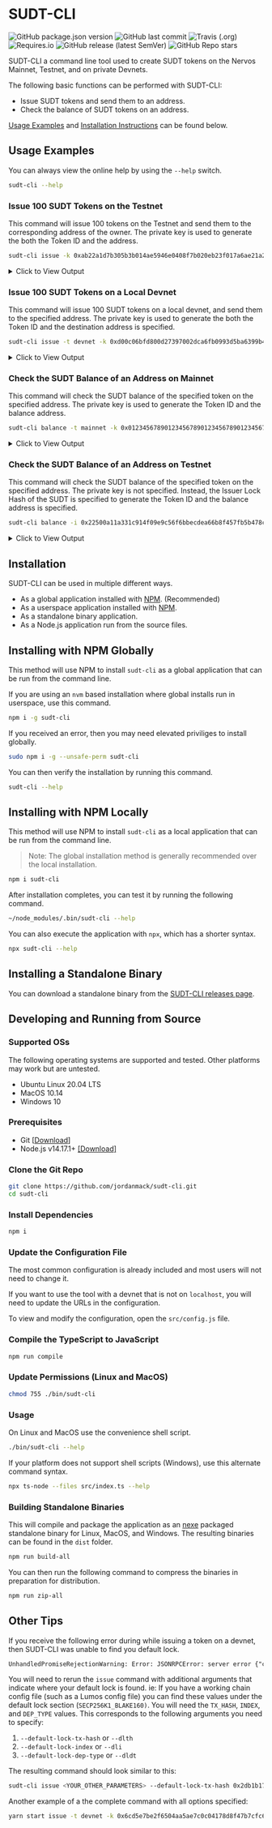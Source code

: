 # SUDT-CLI

![GitHub package.json version](https://img.shields.io/github/package-json/v/jordanmack/sudt-cli)
![GitHub last commit](https://img.shields.io/github/last-commit/jordanmack/sudt-cli)
![Travis (.org)](https://travis-ci.com/jordanmack/sudt-cli.svg)
![Requires.io](https://img.shields.io/requires/github/jordanmack/sudt-cli)
![GitHub release (latest SemVer)](https://img.shields.io/github/v/release/jordanmack/sudt-cli?sort=semver)
![GitHub Repo stars](https://img.shields.io/github/stars/jordanmack/sudt-cli?style=social)

SUDT-CLI a command line tool used to create SUDT tokens on the Nervos Mainnet, Testnet, and on private Devnets.

The following basic functions can be performed with SUDT-CLI:

- Issue SUDT tokens and send them to an address.
- Check the balance of SUDT tokens on an address.

[Usage Examples](#usage-examples) and [Installation Instructions](#installation) can be found below.

## Usage Examples

You can always view the online help by using the `--help` switch.

```sh
sudt-cli --help
```

### Issue 100 SUDT Tokens on the Testnet

This command will issue 100 tokens on the Testnet and send them to the corresponding address of the owner. The private key is used to generate the both the Token ID and the address.

```sh
sudt-cli issue -k 0xab22a1d7b305b3b014ae5946e0408f7b020eb23f017a6ae21a2e343fa996438a -m 100
```

<details>
<summary>Click to View Output</summary>

```txt
 ____  _   _ ____ _____      ____ _     ___
/ ___|| | | |  _ \_   _|    / ___| |   |_ _|
\___ \| | | | | | || |_____| |   | |    | |
 ___) | |_| | |_| || |_____| |___| |___ | |
|____/ \___/|____/ |_|      \____|_____|___|

Network Type:      testnet
SUDT Token ID:     0x94dc9577762a3308b8e64cb37135a32c76e0568b78f3f62e1b30ea9878bce989
Issuer Lock Hash:  0xebb2bbf30a12d1512d98b1d200eca729d2c8a1f217b738e6fa839cc143bf8c9a (AKA SUDT Type Args)
Issuer Address:    ckt1qyq2jj6v40fgzhxn3q2kqcuvyn8nrxvknpusntxx2q
Dest Address:      ckt1qyq2jj6v40fgzhxn3q2kqcuvyn8nrxvknpusntxx2q
Amount:            100 Tokens
Fee:               10000 Shannons

Transaction:       0xae135b008b0ff4cc316d1c929ae9020e50bc5c58b66216fe631d53ad7a346f67
Explorer URL:      https://explorer.nervos.org/aggron/transaction/0xae135b008b0ff4cc316d1c929ae9020e50bc5c58b66216fe631d53ad7a346f67
Note:              It may take 1-2 minutes before the transaction is visible on the Explorer.
```

</details>

### Issue 100 SUDT Tokens on a Local Devnet

This command will issue 100 SUDT tokens on a local devnet, and send them to the specified address. The private key is used to generate the both the Token ID and the destination address is specified.

```sh
sudt-cli issue -t devnet -k 0xd00c06bfd800d27397002dca6fb0993d5ba6399b4238b2f29ee9deb97593d2bc -m 100 -a ckt1qyqx0x253nxxxzjhekcdx0f2yv3w2zfsaypq646g7l
```

<details>
<summary>Click to View Output</summary>

```txt
 ____  _   _ ____ _____      ____ _     ___
/ ___|| | | |  _ \_   _|    / ___| |   |_ _|
\___ \| | | | | | || |_____| |   | |    | |
 ___) | |_| | |_| || |_____| |___| |___ | |
|____/ \___/|____/ |_|      \____|_____|___|

Network Type:      devnet
SUDT Token ID:     0x2c824eaffc598d23afc3944856b5404a3f7d0d6cce8d4e4854a823df5f2cf0be
Issuer Lock Hash:  0x32e555f3ff8e135cece1351a6a2971518392c1e30375c1e006ad0ce8eac07947 (AKA SUDT Type Args)
Issuer Address:    ckt1qyqvsv5240xeh85wvnau2eky8pwrhh4jr8ts8vyj37
Dest Address:      ckt1qyqx0x253nxxxzjhekcdx0f2yv3w2zfsaypq646g7l
Amount:            100 Tokens
Fee:               10000 Shannons

Transaction:       0x5594e4f1809619b230e6e5afcbd43c14c5b84150222d6ce51ecf94a980660a8c
```

</details>

### Check the SUDT Balance of an Address on Mainnet

This command will check the SUDT balance of the specified token on the specified address. The private key is used to generate the Token ID and the balance address.

```sh
sudt-cli balance -t mainnet -k 0x0123456789012345678901234567890123456789012345678901234567890123
```

<details>
<summary>Click to View Output</summary>

```txt
 ____  _   _ ____ _____      ____ _     ___
/ ___|| | | |  _ \_   _|    / ___| |   |_ _|
\___ \| | | | | | || |_____| |   | |    | |
 ___) | |_| | |_| || |_____| |___| |___ | |
|____/ \___/|____/ |_|      \____|_____|___|

Network Type:      mainnet
SUDT Token ID:     0x1220c50c53af02a9c893a14f4e317a119be105a728003095020b9bc30c105c27
Issuer Lock Hash:  0x22500a11a331c914f09e9c56f6bbecdea66b8f457fb5b478c2b3a95c4a1f4ee0 (AKA SUDT Type Args)
Balance Address:   ckb1qyqvtjamvjcxra3q4jpj2sv0j5j67kdwdjkqscezae
Balance:           0 Tokens
```

</details>

### Check the SUDT Balance of an Address on Testnet

This command will check the SUDT balance of the specified token on the specified address. The private key is not specified. Instead, the Issuer Lock Hash of the SUDT is specified to generate the Token ID and the balance address is specified.

```sh
sudt-cli balance -i 0x22500a11a331c914f09e9c56f6bbecdea66b8f457fb5b478c2b3a95c4a1f4ee0 -a ckt1qyqvtjamvjcxra3q4jpj2sv0j5j67kdwdjkqda8a39
```

<details>
<summary>Click to View Output</summary>

```txt
 ____  _   _ ____ _____      ____ _     ___
/ ___|| | | |  _ \_   _|    / ___| |   |_ _|
\___ \| | | | | | || |_____| |   | |    | |
 ___) | |_| | |_| || |_____| |___| |___ | |
|____/ \___/|____/ |_|      \____|_____|___|

Network Type:      testnet
SUDT Token ID:     0x3a52229ea8e5698fd32f32d4f115b3a28f1a1284fd682427ce7efb2f89413d8e
Issuer Lock Hash:  0x22500a11a331c914f09e9c56f6bbecdea66b8f457fb5b478c2b3a95c4a1f4ee0 (AKA SUDT Type Args)
Balance Address:   ckt1qyqvtjamvjcxra3q4jpj2sv0j5j67kdwdjkqda8a39
Balance:           100 Tokens
```

</details>

## Installation

SUDT-CLI can be used in multiple different ways.

- As a global application installed with [NPM](https://en.wikipedia.org/wiki/Npm_(software)). (Recommended)
- As a userspace application installed with [NPM](https://en.wikipedia.org/wiki/Npm_(software)).
- As a standalone binary application.
- As a Node.js application run from the source files.

<!-- - As a global application using [NPX](https://www.npmjs.com/package/npx) -->

## Installing with NPM Globally

This method will use NPM to install `sudt-cli` as a global application that can be run from the command line.

If you are using an `nvm` based installation where global installs run in userspace, use this command.

```sh
npm i -g sudt-cli
```

If you received an error, then you may need elevated priviliges to install globally.

```sh
sudo npm i -g --unsafe-perm sudt-cli
```

You can then verify the installation by running this command.

```sh
sudt-cli --help
```

<!-- ## Installing with NPX

This method will use NPX to run `sudt-cli` from the command line without installing globally.

```sh
npx sudt-cli --help
``` -->

## Installing with NPM Locally

This method will use NPM to install `sudt-cli` as a local application that can be run from the command line.

> Note: The global installation method is generally recommended over the local installation.

```sh
npm i sudt-cli
```

After installation completes, you can test it by running the following command.

```sh
~/node_modules/.bin/sudt-cli --help
```

You can also execute the application with `npx`, which has a shorter syntax.

```sh
npx sudt-cli --help
```

## Installing a Standalone Binary

You can download a standalone binary from the [SUDT-CLI releases page](https://github.com/jordanmack/sudt-cli/releases).

## Developing and Running from Source

### Supported OSs

The following operating systems are supported and tested. Other platforms may work but are untested.

- Ubuntu Linux 20.04 LTS
- MacOS 10.14
- Windows 10

### Prerequisites

- Git [[Download](https://git-scm.com/downloads)]
- Node.js v14.17.1+ [[Download]](https://nodejs.org/en/download/)

### Clone the Git Repo

```sh
git clone https://github.com/jordanmack/sudt-cli.git
cd sudt-cli
```

### Install Dependencies

```sh
npm i
```

### Update the Configuration File

The most common configuration is already included and most users will not need to change it.

If you want to use the tool with a devnet that is not on `localhost`, you will need to update the URLs in the configuration.

To view and modify the configuration, open the `src/config.js` file.

### Compile the TypeScript to JavaScript

```sh
npm run compile
```

### Update Permissions (Linux and MacOS)

```sh
chmod 755 ./bin/sudt-cli
```

### Usage

On Linux and MacOS use the convenience shell script.

```sh
./bin/sudt-cli --help
```

If your platform does not support shell scripts (Windows), use this alternate command syntax.

```sh
npx ts-node --files src/index.ts --help
```

### Building Standalone Binaries

This will compile and package the application as an [nexe](https://github.com/nexe/nexe) packaged standalone binary for Linux, MacOS, and Windows. The resulting binaries can be found in the `dist` folder.

```sh
npm run build-all
```

You can then run the following command to compress the binaries in preparation for distribution.

```sh
npm run zip-all
```

## Other Tips

If you receive the following error during while issuing a token on a devnet, then SUDT-CLI was unable to find you default lock.

```txt
UnhandledPromiseRejectionWarning: Error: JSONRPCError: server error {"code":-301,"message":"TransactionFailedToResolve: Resolve failed Unknown([OutPoint(0xace5ea83c478bb866edf122ff862085789158f5cbff155b7bb5f13058555b70800000000)])","data":"Resolve(Unknown([OutPoint(0xace5ea83c478bb866edf122ff862085789158f5cbff155b7bb5f13058555b70800000000)]))"}
```

You will need to rerun the `issue` command with additional arguments that indicate where your default lock is found. ie: If you have a working chain config file (such as a Lumos config file) you can find these values under the default lock section (`SECP256K1_BLAKE160)`. You will need the `TX_HASH`, `INDEX`, and `DEP_TYPE` values. This corresponds to the following arguments you need to specify:

1. `--default-lock-tx-hash` or `--dlth`
2. `--default-lock-index` or `--dli`
3. `--default-lock-dep-type` or `--dldt`

The resulting command should look similar to this:

```sh
sudt-cli issue <YOUR_OTHER_PARAMETERS> --default-lock-tx-hash 0x2db1b175e0436966e5fc8dd5cdf855970869b37a6c556e00e97ccb161c644eb5 --default-lock-index 0x0 --default-lock-dep-type dep_group
```

Another example of a the complete command with all options specified:

```sh
yarn start issue -t devnet -k 0x6cd5e7be2f6504aa5ae7c0c04178d8f47b7cfc63b71d95d9e6282f5b090431bf -m 1000 -f 100000 -a ckt1qyqf22qfzaer95xm5d2m5km0f6k288x9warqnhsf4m --dlth 0x2db1b175e0436966e5fc8dd5cdf855970869b37a6c556e00e97ccb161c644eb5
```
